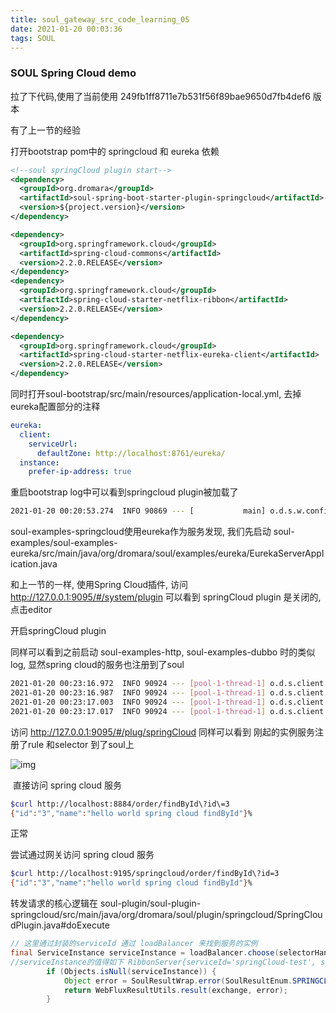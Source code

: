 ```yaml
---
title: soul_gateway_src_code_learning_05
date: 2021-01-20 00:03:36
tags: SOUL
---
```


### SOUL Spring Cloud demo

拉了下代码,使用了当前使用 249fb1ff8711e7b531f56f89bae9650d7fb4def6 版本

有了上一节的经验

打开bootstrap pom中的 springcloud 和 eureka 依赖

```xml
<!--soul springCloud plugin start-->
<dependency>
  <groupId>org.dromara</groupId>
  <artifactId>soul-spring-boot-starter-plugin-springcloud</artifactId>
  <version>${project.version}</version>
</dependency>

<dependency>
  <groupId>org.springframework.cloud</groupId>
  <artifactId>spring-cloud-commons</artifactId>
  <version>2.2.0.RELEASE</version>
</dependency>
<dependency>
  <groupId>org.springframework.cloud</groupId>
  <artifactId>spring-cloud-starter-netflix-ribbon</artifactId>
  <version>2.2.0.RELEASE</version>
</dependency>

<dependency>
  <groupId>org.springframework.cloud</groupId>
  <artifactId>spring-cloud-starter-netflix-eureka-client</artifactId>
  <version>2.2.0.RELEASE</version>
</dependency>
```

同时打开soul-bootstrap/src/main/resources/application-local.yml, 去掉eureka配置部分的注释 

```yaml
eureka:
  client:
    serviceUrl:
      defaultZone: http://localhost:8761/eureka/
  instance:
    prefer-ip-address: true
```

重启bootstrap log中可以看到springcloud plugin被加载了

```bash
2021-01-20 00:20:53.274  INFO 90869 --- [           main] o.d.s.w.configuration.SoulConfiguration  : load plugin:[springCloud] [org.dromara.soul.plugin.springcloud.SpringCloudPlugin]
```

soul-examples-springcloud使用eureka作为服务发现, 我们先启动 soul-examples/soul-examples-eureka/src/main/java/org/dromara/soul/examples/eureka/EurekaServerApplication.java

和上一节的一样, 使用Spring Cloud插件, 访问 http://127.0.0.1:9095/#/system/plugin 可以看到 springCloud plugin 是关闭的, 点击editor 

开启springCloud plugin

同样可以看到之前启动 soul-examples-http, soul-examples-dubbo 时的类似log, 显然spring cloud的服务也注册到了soul

```bash
2021-01-20 00:23:16.972  INFO 90924 --- [pool-1-thread-1] o.d.s.client.common.utils.RegisterUtils  : springCloud client register success: {"appName":"springCloud-test","context":"/springcloud","path":"/springcloud/order/save","pathDesc":"","rpcType":"springCloud","ruleName":"/springcloud/order/save","enabled":true} 
2021-01-20 00:23:16.987  INFO 90924 --- [pool-1-thread-1] o.d.s.client.common.utils.RegisterUtils  : springCloud client register success: {"appName":"springCloud-test","context":"/springcloud","path":"/springcloud/order/findById","pathDesc":"","rpcType":"springCloud","ruleName":"/springcloud/order/findById","enabled":true} 
2021-01-20 00:23:17.003  INFO 90924 --- [pool-1-thread-1] o.d.s.client.common.utils.RegisterUtils  : springCloud client register success: {"appName":"springCloud-test","context":"/springcloud","path":"/springcloud/order/path/**","pathDesc":"","rpcType":"springCloud","ruleName":"/springcloud/order/path/**","enabled":true} 
2021-01-20 00:23:17.017  INFO 90924 --- [pool-1-thread-1] o.d.s.client.common.utils.RegisterUtils  : springCloud client register success: {"appName":"springCloud-test","context":"/springcloud","path":"/springcloud/order/path/**/name","pathDesc":"","rpcType":"springCloud","ruleName":"/springcloud/order/path/**/name","enabled":true} 
```



访问 http://127.0.0.1:9095/#/plug/springCloud 同样可以看到 刚起的实例服务注册了rule 和selector 到了soul上

![img](00springcloud_plugin_log.png)

 直接访问 spring cloud 服务

```bash
$curl http://localhost:8884/order/findById\?id\=3
{"id":"3","name":"hello world spring cloud findById"}%
```

正常

尝试通过网关访问 spring cloud 服务

```bash
$curl http://localhost:9195/springcloud/order/findById\?id=3
{"id":"3","name":"hello world spring cloud findById"}%
```

转发请求的核心逻辑在 soul-plugin/soul-plugin-springcloud/src/main/java/org/dromara/soul/plugin/springcloud/SpringCloudPlugin.java#doExecute

```java
// 这里通过封装的serviceId 通过 loadBalancer 来找到服务的实例
final ServiceInstance serviceInstance = loadBalancer.choose(selectorHandle.getServiceId());
//serviceInstance的值得如下 RibbonServer{serviceId='springCloud-test', server=ip:8884, secure=false, metadata={management.port=8884}},后面就根据真实地址去请求了
        if (Objects.isNull(serviceInstance)) {
            Object error = SoulResultWrap.error(SoulResultEnum.SPRINGCLOUD_SERVICEID_IS_ERROR.getCode(), SoulResultEnum.SPRINGCLOUD_SERVICEID_IS_ERROR.getMsg(), null);
            return WebFluxResultUtils.result(exchange, error);
        }
```

